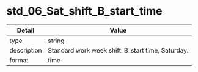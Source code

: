 # std_06_Sat_shift_B_start_time
| Detail | Value |
| ------ | ----- |
| type | string |
| description | Standard work week shift_B_start time, Saturday. |
| format | time |
